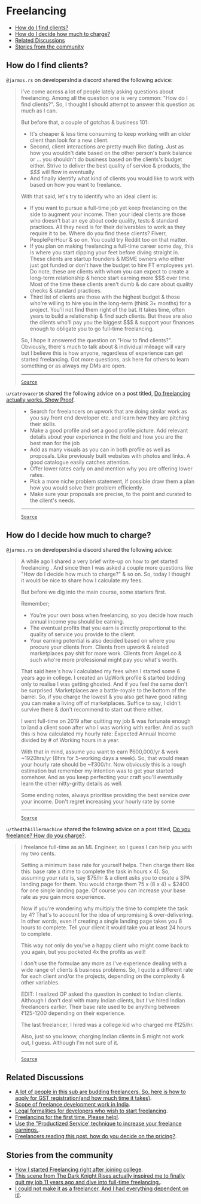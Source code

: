 <!-- omit from toc -->
# Freelancing

- [How do I find clients?](#how-do-i-find-clients)
- [How do I decide how much to charge?](#how-do-i-decide-how-much-to-charge)
- [Related Discussions](#related-discussions)
- [Stories from the community](#stories-from-the-community)

## How do I find clients?

`@jarmos.rs` on developersIndia discord shared the following advice:

<blockquote>

I've come across a lot of people lately asking questions about freelancing. Among all the question one is very common: "How do I find clients?". So, I thought I should attempt to answer this question as much as I can.

But before that, a couple of gotchas & business 101:

- It's cheaper & less time consuming to keep working with an older client than look for a new client.
- Second, client interactions are pretty much like dating. Just as how you wouldn't date based on the other person's bank balance or ...  you shouldn't do business based on the clients's budget either. Strive to deliver the best quality of service & products, the _$$$_ will flow in eventually.
- And finally identify what kind of clients you would like to work with based on how you want to freelance.

With that said, let's try to identify who an ideal client is:

- If you want to pursue a full-time job yet keep freelancing on the side to augment your income. Then your ideal clients are those who doesn't bat an eye about code quality, tests & standard practices. All they need is for their deliverables to work as they require it to be. Where do you find these clients? Fiverr, PeoplePerHour & so on. You could try Reddit too on that matter.
- If you plan on making freelancing a full-time career some day, this is where you start dipping your feet before diving straight in. These clients are startup founders & MSME owners who either just got funded or don't have the budget to hire FT employees yet. Do note, these are clients with whom you can expect to create a long-term relationship & hence start earning more $$$ over time. Most of the time these clients aren't dumb & do care about quality checks & standard practices.
- Third list of clients are those with the highest budget & those who're willing to hire you in the long-term (think 3+ months) for a project. You'll not find them right of the bat. It takes time, often years to build a relationship & find such clients. But these are also the clients who'll pay you the biggest $$$ & support your finances enough to obligate you to go full-time freelancing.

So, I hope it answered the question on "How to find clients?". Obviously, there's much to talk about & individual mileage will vary but I believe this is how anyone, regardless of experience can get started freelancing. Got more questions, ask here for others to learn something or as always my DMs are open.

---
[`Source`](https://discord.com/channels/669880381649977354/670198758343966740/855819850815111179)

</blockquote>

`u/catrovacer16` shared the following advice on a post titled, [Do freelancing actually works. Show Proof](https://www.reddit.com/r/developersIndia/comments/17v0m4j/do_freelancing_actually_works_show_proof/).

<blockquote>

- Search for freelancers on upwork that are doing similar work as you say front end developer etc. and learn how they are pitching their skills.
- Make a good profile and set a good profile picture. Add relevant details about your experience in the field and how you are the best man for the job
- Add as many visuals as you can in both profile as well as proposals. Like previously built websites with photos and links. A good catalogue easily catches attention.
- Offer lower rates early on and mention why you are offering lower rates.
- Pick a more niche problem statement, if possible draw them a plan how you would solve their problem efficiently.
- Make sure your proposals are precise, to the point and curated to the client's needs.

---

[`Source`](https://www.reddit.com/r/developersIndia/comments/17v0m4j/comment/k9br2bx/)

</blockquote>

## How do I decide how much to charge?

`@jarmos.rs` on developersIndia discord shared the following advice:

<blockquote>

A while ago I shared a very brief write-up on how to get started freelancing . And since then I was asked a couple more questions like "How do I decide how much to charge?" & so on. So, today I thought it would be nice to share how I calculate my fees.

But before we dig into the main course, some starters first.

Remember;

- You're your own boss when freelancing, so you decide how much annual income you should be earning.
- The eventual profits that you earn is directly proportional to the quality of service you provide to the client.
- Your earning potential is also decided based on where you procure your clients from. Clients from upwork & related marketplaces pay shit for more work. Clients from Angel.co & such who're more professional might pay you what's worth.

That said here's how I calculated my fees when I started some 6 years ago in college. I created an UpWork profile & started bidding only to realise I was getting ghosted. And if you feel the same don't be surprised. Marketplaces are a battle-royale to the bottom of the barrel. So, if you charge the lowest & you also get have good rating you can make a living off of marketplaces. Suffice to say, I didn't survive there & don't recommend to start out there either.

I went full-time on 2019 after quitting my job & was fortunate enough to land a client soon after who I was working with earlier. And as such this is how calculated my hourly rate: Expected Annual Income divided by # of Working hours in a year.

With that in mind, assume you want to earn ₹600,000/yr & work ~1920hrs/yr (8hrs for 5-working days a week). So, that would mean your hourly rate should be ~₹300/hr. Now obviously this is a rough estimation but remember my intention was to get your started somehow. And as you keep perfecting your craft you'll eventually learn the other nitty-gritty details as well.

Some ending notes, always prioritise providing the best service over your income. Don't regret increasing your hourly rate by some

---
[`Source`](https://discord.com/channels/669880381649977354/670198758343966740/861203010382200862)

</blockquote>

`u/the4thkillermachine` shared the following advice on a post titled, [Do you freelance? How do you charge?](https://www.reddit.com/r/developersIndia/comments/ljh9cb/do_you_freelance_how_do_you_charge/).

<blockquote>

I freelance full-time as an ML Engineer, so I guess I can help you with my two cents.

Setting a minimum base rate for yourself helps. Then charge them like this: base rate x (time to complete the task in hours x 4). So, assuming your rate is, say $75/hr & a client asks you to create a SPA landing page for them. You would charge them 75 x (8 x 4) = $2400 for one single landing page. Of course you can increase your base rate as you gain more experience.

Now if you're wondering why multiply the time to complete the task by 4? That's to account for the idea of unpromising & over-delivering. In other words, even if creating a single landing page takes you 8 hours to complete. Tell your client it would take you at least 24 hours to complete.

This way not only do you've a happy client who might come back to you again, but you pocketed 4x the profits as well!

I don't use the formulae any more as I've experience dealing with a wide range of clients & business problems. So, I quote a different rate for each client and/or the projects, depending on the complexity & other variables.

EDIT: I realized OP asked the question in context to Indian clients. Although I don't deal with many Indian clients, but I've hired Indian freelancers earlier. Their base rate used to be anything between ₹125-1200 depending on their experience.

The last freelancer, I hired was a college kid who charged me ₹125/hr.

Also, just so you know, charging Indian clients in $ might not work out, I guess. Although I'm not sure of it.

---

[`Source`](https://www.reddit.com/r/developersIndia/comments/ljh9cb/comment/gngfx8f/)

</blockquote>

## Related Discussions

- [A lot of people in this sub are budding freelancers. So, here is how to apply for GST registration(and how much time it takes)](https://www.reddit.com/r/developersIndia/comments/15xcvg2/a_lot_of_people_in_this_sub_are_budding/).
- [Scope of freelance development work in India](https://www.reddit.com/r/developersIndia/comments/13nrq86/scope_of_freelance_development_work_in_india/).
- [Legal formalities for developers who wish to start freelancing](https://www.reddit.com/r/developersIndia/comments/x6csij/legal_formalities_for_developers_who_wish_to/).
- [Freelancing for the first time. Please help!](https://www.reddit.com/r/developersIndia/comments/wju8s4/freelancing_for_the_first_time_please_help/).
- [Use the "Productized Service' technique to increase your freelance earnings.](https://www.reddit.com/r/developersIndia/comments/1cawuuy/use_the_productized_service_technique_to_increase/).
- [Freelancers reading this post, how do you decide on the pricing?](https://www.reddit.com/r/developersIndia/comments/1fb3ggz/freelancers_reading_this_post_how_do_you_decide/).

## Stories from the community

- [How I started Freelancing right after joining college](https://www.reddit.com/r/developersIndia/comments/153yymh/how_i_started_freelancing_right_after_joining/).
- [This scene from The Dark Knight Rises actually inspired me to finally quit my job 11 years ago and dive into full-time freelancing.](https://www.reddit.com/r/developersIndia/comments/1d65oi1/this_scene_from_the_dark_knight_rises_actually/).
- [I could not make it as a freelancer, And I had everything dependent on it!](https://www.reddit.com/r/developersIndia/comments/wy775h/i_could_not_make_it_as_a_freelancer_and_i_had/).
